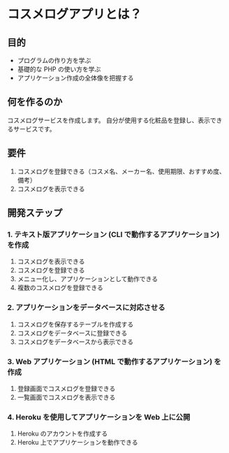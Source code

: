 # コスメログアプリとは？

## 目的

- プログラムの作り方を学ぶ
- 基礎的な PHP の使い方を学ぶ
- アプリケーション作成の全体像を把握する

## 何を作るのか

コスメログサービスを作成します。
自分が使用する化粧品を登録し、表示できるサービスです。

## 要件

1. コスメログを登録できる（コスメ名、メーカー名、使用期限、おすすめ度、備考）
2. コスメログを表示できる

## 開発ステップ

### 1. テキスト版アプリケーション (CLI で動作するアプリケーション) を作成

1. コスメログを表示できる
2. コスメログを登録できる
3. メニュー化し、アプリケーションとして動作できる
4. 複数のコスメログを登録できる

### 2. アプリケーションをデータベースに対応させる

1. コスメログを保存するテーブルを作成する
2. コスメログをデータベースに登録できる
3. コスメログをデータベースから表示できる

### 3. Web アプリケーション (HTML で動作するアプリケーション) を作成

1. 登録画面でコスメログを登録できる
2. 一覧画面でコスメログを表示できる

### 4. Heroku を使用してアプリケーションを Web 上に公開

<!-- サービス停止のため変更するかも -->

1. Heroku のアカウントを作成する
2. Heroku 上でアプリケーションを動作できる

